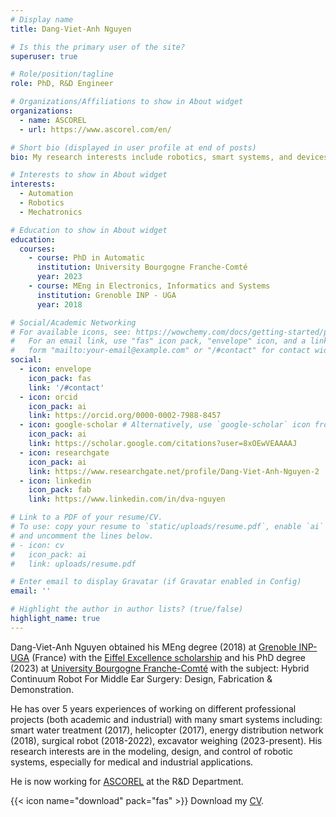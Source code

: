 ```yaml
---
# Display name
title: Dang-Viet-Anh Nguyen

# Is this the primary user of the site?
superuser: true

# Role/position/tagline
role: PhD, R&D Engineer

# Organizations/Affiliations to show in About widget
organizations:
  - name: ASCOREL
  - url: https://www.ascorel.com/en/

# Short bio (displayed in user profile at end of posts)
bio: My research interests include robotics, smart systems, and devices.

# Interests to show in About widget
interests:
  - Automation
  - Robotics
  - Mechatronics

# Education to show in About widget
education:
  courses:
    - course: PhD in Automatic
      institution: University Bourgogne Franche-Comté
      year: 2023
    - course: MEng in Electronics, Informatics and Systems
      institution: Grenoble INP - UGA
      year: 2018

# Social/Academic Networking
# For available icons, see: https://wowchemy.com/docs/getting-started/page-builder/#icons
#   For an email link, use "fas" icon pack, "envelope" icon, and a link in the
#   form "mailto:your-email@example.com" or "/#contact" for contact widget.
social:
  - icon: envelope
    icon_pack: fas
    link: '/#contact'
  - icon: orcid
    icon_pack: ai
    link: https://orcid.org/0000-0002-7988-8457
  - icon: google-scholar # Alternatively, use `google-scholar` icon from `ai` icon pack
    icon_pack: ai
    link: https://scholar.google.com/citations?user=8xOEwVEAAAAJ
  - icon: researchgate
    icon_pack: ai
    link: https://www.researchgate.net/profile/Dang-Viet-Anh-Nguyen-2
  - icon: linkedin
    icon_pack: fab
    link: https://www.linkedin.com/in/dva-nguyen

# Link to a PDF of your resume/CV.
# To use: copy your resume to `static/uploads/resume.pdf`, enable `ai` icons in `params.toml`,
# and uncomment the lines below.
# - icon: cv
#   icon_pack: ai
#   link: uploads/resume.pdf

# Enter email to display Gravatar (if Gravatar enabled in Config)
email: ''

# Highlight the author in author lists? (true/false)
highlight_name: true
---
```


Dang-Viet-Anh Nguyen obtained his MEng degree (2018) at [Grenoble INP-UGA](https://www.grenoble-inp.fr/) (France) with the [Eiffel Excellence scholarship](https://www.campusfrance.org/en/the-eiffel-scholarship-program) and his PhD degree (2023) at [University Bourgogne Franche-Comté](https://www.ubfc.fr/en/) with the subject: Hybrid Continuum Robot For Middle Ear Surgery: Design, Fabrication & Demonstration.

He has over 5 years experiences of working on different professional projects (both academic and industrial) with many smart systems including: smart water treatment (2017), helicopter (2017), energy distribution network (2018), surgical robot (2018-2022), excavator weighing (2023-present). His research interests are in the modeling, design, and control of robotic systems, especially for medical and industrial applications.

He is now working for [ASCOREL](https://www.ascorel.com/en/) at the R&D Department.

{{< icon name="download" pack="fas" >}} Download my [CV](https://dvanguyen.netlify.app/uploads/resume.pdf).
